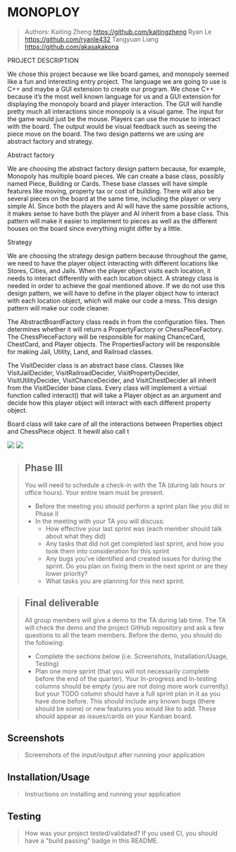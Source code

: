 
# MONOPLOY
 
 > Authors: Kaiting Zheng   https://github.com/kaitingzheng
            Ryan Le         https://github.com/ryanle432
            Tangyuan Liang  https://github.com/akasakakona
 

PROJECT DESCRIPTION

We chose this project because we like board games, and monopoly seemed like a fun and interesting entry project. 
The language we are going to use is C++ and maybe a GUI extension to create our program. We chose C++ because it’s the most well known language for us and a GUI extension for displaying the monopoly board and player interaction. The GUI will handle pretty much all interactions since monopoly is a visual game.
The input for the game would just be the mouse. Players can use the mouse to interact with the board. The output would be visual feedback such as seeing the piece move on the board. 
The two design patterns we are using are abstract factory and strategy.


Abstract factory

We are choosing the abstract factory design pattern because, for example, Monopoly has multiple board pieces. We can create a base class, possibly named Piece, Building or Cards. These base classes will have simple features like moving, property tax or cost of building. There will also be several pieces on the board at the same time, including the player or very simple AI. Since both the players and AI will have the same possible actions, it makes sense to have both the player and AI inherit from a base class. This pattern will make it easier to implement to pieces as well as the different houses on the board since everything might differ by a little. 

Strategy 

We are choosing the strategy design pattern because throughout the game, we need to have the player object interacting with different locations like Stores, Cities, and Jails. When the player object visits each location, it needs to interact differently with each location object. 
A strategy class is needed in order to achieve the goal mentioned above. If we do not use this design pattern, we will have to define in the player object how to interact with each location object, which will make our code a mess. This design pattern will make our code cleaner. 


 The AbstractBoardFactory class reads in from the configuration files. Then determines whether it will return a PropertyFactory or ChessPieceFactory. The ChessPieceFactory will be responsible for making ChanceCard, ChestCard, and Player objects. The PropertiesFactory will be responsible for making Jail, Utility, Land, and Railroad classes.

The VisitDecider class is an abstract base class. Classes like VisitJailDecider, VisitRailroadDecider, VisitPropertyDecider, VisitUtilityDecider, VisitChanceDecider, and VisitChestDecider all inherit from the VisitDecider base class. Every class will implement a virtual function called interact() that will take a Player object as an argument and decide how this player object will interact with each different property object.

Board class will take care of all the interactions between Properties object and ChessPiece object. It hewill also call t

<img src="https://github.com/cs100/final-project-rle026-kzhen027-tlian020/blob/board_for_game/kzhen027/Project1/images/Project%20(1).jpg?raw=true">
<img src="https://github.com/cs100/final-project-rle026-kzhen027-tlian020/blob/board_for_game/kzhen027/Project1/images/Project.jpg?raw=true">
 
 > ## Phase III
 > You will need to schedule a check-in with the TA (during lab hours or office hours). Your entire team must be present. 
 > * Before the meeting you should perform a sprint plan like you did in Phase II
 > * In the meeting with your TA you will discuss: 
 >   - How effective your last sprint was (each member should talk about what they did)
 >   - Any tasks that did not get completed last sprint, and how you took them into consideration for this sprint
 >   - Any bugs you've identified and created issues for during the sprint. Do you plan on fixing them in the next sprint or are they lower priority?
 >   - What tasks you are planning for this next sprint.

 > ## Final deliverable
 > All group members will give a demo to the TA during lab time. The TA will check the demo and the project GitHub repository and ask a few questions to all the team members. 
 > Before the demo, you should do the following:
 > * Complete the sections below (i.e. Screenshots, Installation/Usage, Testing)
 > * Plan one more sprint (that you will not necessarily complete before the end of the quarter). Your In-progress and In-testing columns should be empty (you are not doing more work currently) but your TODO column should have a full sprint plan in it as you have done before. This should include any known bugs (there should be some) or new features you would like to add. These should appear as issues/cards on your Kanban board. 
 
 ## Screenshots
 > Screenshots of the input/output after running your application
 ## Installation/Usage
 > Instructions on installing and running your application
 ## Testing
 > How was your project tested/validated? If you used CI, you should have a "build passing" badge in this README.
 

